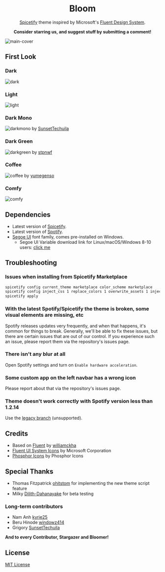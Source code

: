 <div align="center">
  <h1>Bloom</h1>
  
  [Spicetify](https://github.com/spicetify/spicetify-cli) theme inspired by Microsoft's [Fluent Design System](https://www.microsoft.com/design/fluent).  
  
  **Consider starring us, and suggest stuff by submitting a comment!**
</div>

![main-cover](https://raw.githubusercontent.com/nimsandu/spicetify-bloom/main/images/main-cover.png)

## First Look

### **Dark**

![dark](https://raw.githubusercontent.com/nimsandu/spicetify-bloom/main/images/dark.png)

### **Light**

![light](https://raw.githubusercontent.com/nimsandu/spicetify-bloom/main/images/light.png)

### **Dark Mono**

![darkmono](https://raw.githubusercontent.com/nimsandu/spicetify-bloom/main/images/darkmono.png)
by [SunsetTechuila](https://github.com/SunsetTechuila)

### **Dark Green**

![darkgreen](https://raw.githubusercontent.com/nimsandu/spicetify-bloom/main/images/darkgreen.png)
by [stpnwf](https://github.com/stpnwf)

### **Coffee**

![coffee](https://raw.githubusercontent.com/nimsandu/spicetify-bloom/main/images/coffee.png)
by [yumegenso](https://github.com/yumegenso)

### **Comfy**

![comfy](https://raw.githubusercontent.com/nimsandu/spicetify-bloom/main/images/comfy.png)

## Dependencies

- Latest version of [Spicetify](https://github.com/spicetify/spicetify-cli).
- Latest version of [Spotify](https://www.spotify.com/download).
- [Segoe UI](https://en.wikipedia.org/wiki/Segoe#Segoe_UI) font family, comes pre-installed on Windows.
  - Segoe UI Variable download link for Linux/macOS/Windows 8-10 users: [click me](https://aka.ms/SegoeUIVariable)

## Troubleshooting

### Issues when installing from Spicetify Marketplace

```sh
spicetify config current_theme marketplace color_scheme marketplace
spicetify config inject_css 1 replace_colors 1 overwrite_assets 1 inject_theme_js 1
spicetify apply
```

### With the latest Spotify/Spicetify the theme is broken, some visual elements are missing, etc

Spotify releases updates very frequently, and when that happens, it's common for things to break. Generally, we'll be able to fix these issues, but there are certain issues that are out of our control. If you experience such an issue, please report them via the repository's issues page.

### There isn't any blur at all

Open Spotify settings and turn on `Enable hardware acceleration`.

### Some custom app on the left navbar has a wrong icon

Please report about that via the repository's issues page.

### Theme doesn't work correctly with Spotify version less than 1.2.14

Use the [legacy branch](https://github.com/nimsandu/spicetify-bloom/tree/legacy) (unsupported).

## Credits

- Based on [Fluent](https://github.com/williamckha/spicetify-fluent) by [williamckha](https://github.com/williamckha)  
- [Fluent UI System Icons](https://github.com/microsoft/fluentui-system-icons) by Microsoft Corporation  
- [Phosphor Icons](https://github.com/phosphor-icons/phosphor-icons) by Phosphor Icons

## Special Thanks

- Thomas Fitzpatrick [ohitstom](https://github.com/ohitstom) for implementing the new theme script feature
- Milky [Dilith-Dahanayake](https://github.com/Dilith-Dahanayake) for beta testing

### Long-term contributors

- Nam Anh [kyrie25](https://github.com/kyrie25)
- Beru Hinode [windowz414](https://github.com/windowz414)
- Grigory [SunsetTechuila](https://github.com/SunsetTechuila)

**And to every Contributor, Stargazer and Bloomer!**

## License

[MIT License](LICENSE)
